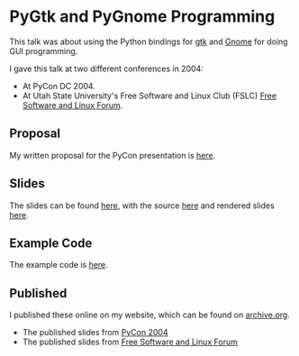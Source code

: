 # PyGtk and PyGnome Programming

This talk was about using the Python bindings for [gtk](https://www.gtk.org) and [Gnome](https://www.gnome.org) for doing GUI programming.

I gave this talk at two different conferences in 2004:
- At PyCon DC 2004.
- At Utah State University's Free Software and Linux Club (FSLC) [Free Software and Linux Forum](https://web.archive.org/web/20040624070545/http://www.fslc.usu.edu/forum2004/).

## Proposal

My written proposal for the PyCon presentation is [here](./pycon-proposal.txt).

## Slides

The slides can be found [here](./slides), with the source [here](./slides/slides.xhtml) and rendered slides [here](./slides/slides/).

## Example Code

The example code is [here](./code).

## Published

I published these online on my website, which can be found on [archive.org](https://web.archive.org/web/20080820082312/http://www.travishartwell.net/pycon2004/).

- The published slides from [PyCon 2004](https://web.archive.org/web/20080808114413/http://www.travishartwell.net/pycon2004/slides/slides-1.html)
- The published slides from [Free Software and Linux Forum](https://web.archive.org/web/20080808114811/http://www.travishartwell.net/pycon2004/fslc/slides-1.html)
